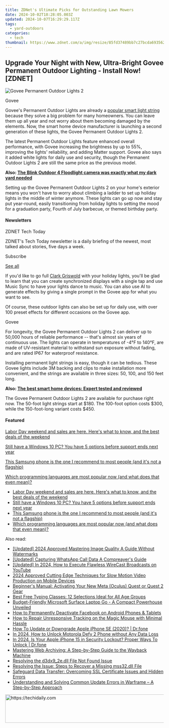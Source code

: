 ```yaml
---
title: ZDNet's Ultimate Picks for Outstanding Lawn Mowers
date: 2024-10-02T18:28:05.003Z
updated: 2024-10-07T16:29:29.117Z
tags:
  - yard-outdoors
categories:
  - tech
thumbnail: https://www.zdnet.com/a/img/resize/85fd37489bb7c27bcda693562a1b5ce40ef024fb/2022/05/05/d030a92c-9599-4f17-9131-7463f137e4ba/best-mower-cover-photo-2.jpg?width=278&height=156&fit=crop&auto=webp
---
```


## Upgrade Your Night with New, Ultra-Bright Govee Permanent Outdoor Lighting - Install Now![ZDNET]

![Govee Permanent Outdoor Lights 2](https://www.zdnet.com/a/img/resize/fef09a07669b4416397ae9cb2a8a65ac965c2943/2024/08/23/cb422779-bdec-43bc-924c-085b9ad340b7/7.png?auto=webp&width=1280)

Govee

Govee's Permanent Outdoor Lights are already a [popular smart light string](https://buy.geni.us/Proxy.ashx?TSID=368250&GR%5FURL=https%3A%2F%2Fwww.amazon.com%2FGovee-Permanent-Waterproof-Lighting-Assistant%2Fdp%2FB0BCQ926C1%3Ftag%3Dzd-buy-button-20%26ascsubtag%3D%5F%5FCOM%5FCLICK%5FID%5F%5F%7C0732191c-49af-4b4a-b0cb-47f0325da749%7Cdtp&dtb=1) because they solve a big problem for many homeowners. You can leave them up all year and not worry about them becoming damaged by the elements. Now, the smart home device manufacturer is launching a second generation of these lights, the Govee Permanent Outdoor Lights 2.

The latest Permanent Outdoor Lights feature enhanced overall performance, with Govee increasing the brightness by up to 55%, improving the lights' reliability, and adding Matter support. Govee also says it added white lights for daily use and security, though the Permanent Outdoor Lights 2 are still the same price as the previous model.

**Also: [The Blink Outdoor 4 Floodlight camera was exactly what my dark yard needed](https://www.zdnet.com/home-and-office/smart-home/the-blink-outdoor-4-floodlight-camera-was-exactly-what-my-dark-yard-needed/)**

Setting up the Govee Permanent Outdoor Lights 2 on your home's exterior means you won't have to worry about climbing a ladder to set up holiday lights in the middle of winter anymore. These lights can go up now and stay put year-round, easily transitioning from holiday lights to setting the mood for a graduation party, Fourth of July barbecue, or themed birthday party.

#### Newsletters

ZDNET Tech Today

ZDNET's Tech Today newsletter is a daily briefing of the newest, most talked about stories, five days a week.

 Subscribe

[See all](https://www.zdnet.com/newsletters/)

If you'd like to go full [Clark Griswold](https://vacation.fandom.com/wiki/Clark%5FGriswold) with your holiday lights, you'll be glad to learn that you can create synchronized displays with a single tap and use Music Sync to have your lights dance to music. You can also use AI to generate effects by giving a single prompt in the Govee app for what you want to see. 

Of course, these outdoor lights can also be set up for daily use, with over 100 preset effects for different occasions on the Govee app. 

Govee

For longevity, the Govee Permanent Outdoor Lights 2 can deliver up to 50,000 hours of reliable performance -- that's almost six years of continuous use. The lights can operate in temperatures of -4°F to 140°F, are made of UV-resistant material to withstand sun exposure without fading, and are rated IP67 for waterproof resistance.

Installing permanent light strings is easy, though it can be tedious. These Govee lights include 3M backing and clips to make installation more convenient, and the strings are available in three sizes: 50, 100, and 150 feet long.

**Also: [The best smart home devices: Expert tested and reviewed](https://www.zdnet.com/home-and-office/smart-home/best-smart-home-device/)**

The Govee Permanent Outdoor Lights 2 are available for purchase right now. The 50-foot light strings start at $180\. The 100-foot option costs $300, while the 150-foot-long variant costs $450.

#### Featured

[Labor Day weekend and sales are here. Here's what to know, and the best deals of the weekend](https://www.zdnet.com/article/labor-day-deals-everything-to-know-09-02-2024/ "Labor Day weekend and sales are here. Here's what to know, and the best deals of the weekend")

[Still have a Windows 10 PC? You have 5 options before support ends next year](https://www.zdnet.com/article/still-have-a-windows-10-pc-you-have-5-options-before-support-ends-next-year/ "Still have a Windows 10 PC? You have 5 options before support ends next year")

[This Samsung phone is the one I recommend to most people (and it's not a flagship)](https://www.zdnet.com/article/this-samsung-phone-is-the-one-i-recommend-to-most-people-and-its-not-a-flagship/ "This Samsung phone is the one I recommend to most people (and it's not a flagship)")

[Which programming languages are most popular now (and what does that even mean)?](https://www.zdnet.com/article/the-most-popular-programming-languages-in-2024-and-what-that-even-means/ "Which programming languages are most popular now (and what does that even mean)?")

* [Labor Day weekend and sales are here. Here's what to know, and the best deals of the weekend](https://www.zdnet.com/article/labor-day-deals-everything-to-know-09-02-2024/ "Labor Day weekend and sales are here. Here's what to know, and the best deals of the weekend")
* [Still have a Windows 10 PC? You have 5 options before support ends next year](https://www.zdnet.com/article/still-have-a-windows-10-pc-you-have-5-options-before-support-ends-next-year/ "Still have a Windows 10 PC? You have 5 options before support ends next year")
* [This Samsung phone is the one I recommend to most people (and it's not a flagship)](https://www.zdnet.com/article/this-samsung-phone-is-the-one-i-recommend-to-most-people-and-its-not-a-flagship/ "This Samsung phone is the one I recommend to most people (and it's not a flagship)")
* [Which programming languages are most popular now (and what does that even mean)?](https://www.zdnet.com/article/the-most-popular-programming-languages-in-2024-and-what-that-even-means/ "Which programming languages are most popular now (and what does that even mean)?")

<ins class="adsbygoogle"
     style="display:block"
     data-ad-format="autorelaxed"
     data-ad-client="ca-pub-7571918770474297"
     data-ad-slot="1223367746"></ins>

<ins class="adsbygoogle"
     style="display:block"
     data-ad-client="ca-pub-7571918770474297"
     data-ad-slot="8358498916"
     data-ad-format="auto"
     data-full-width-responsive="true"></ins>

<span class="atpl-alsoreadstyle">Also read:</span>
<div><ul>
<li><a href="https://fox-boxes.techidaily.com/updated-2024-approved-mastering-image-quality-a-guide-without-watermarks/"><u>[Updated] 2024 Approved Mastering Image Quality A Guide Without Watermarks</u></a></li>
<li><a href="https://screen-recording.techidaily.com/updated-capturing-whatsapp-call-data-a-compreayers-guide/"><u>[Updated] Capturing WhatsApp Call Data A Compreayer's Guide</u></a></li>
<li><a href="https://eaxpv-info.techidaily.com/updated-in-2024-how-to-execute-flawless-wirecast-broadcasts-on-youtube/"><u>[Updated] In 2024, How to Execute Flawless WireCast Broadcasts on YouTube</u></a></li>
<li><a href="https://fox-direct.techidaily.com/2024-approved-cutting-edge-techniques-for-slow-motion-video-production-on-mobile-devices/"><u>2024 Approved Cutting Edge Techniques for Slow Motion Video Production on Mobile Devices</u></a></li>
<li><a href="https://techno-recovery.techidaily.com/beginners-manual-activating-your-new-meta-oculus-quest-or-quest-2-gear/"><u>Beginner's Manual: Activating Your New Meta (Oculus) Quest or Quest 2 Gear</u></a></li>
<li><a href="https://techno-recovery.techidaily.com/best-free-typing-classes-12-selections-ideal-for-all-age-groups/"><u>Best Free Typing Classes: 12 Selections Ideal for All Age Groups</u></a></li>
<li><a href="https://buynow-info.techidaily.com/budget-friendly-microsoft-surface-laptop-go-a-compact-powerhouse-unveiled/"><u>Budget-Friendly Microsoft Surface Laptop Go - A Compact Powerhouse Unveiled</u></a></li>
<li><a href="https://techno-recovery.techidaily.com/how-to-permanently-deactivate-facebook-on-android-phones-and-tablets/"><u>How to Permanently Deactivate Facebook on Android Phones & Tablets</u></a></li>
<li><a href="https://techno-recovery.techidaily.com/how-to-repair-unresponsive-tracking-on-the-magic-mouse-with-minimal-hassle/"><u>How to Repair Unresponsive Tracking on the Magic Mouse with Minimal Hassle</u></a></li>
<li><a href="https://techidaily.com/how-to-update-or-downgrade-apple-iphone-se-2020-drfone-by-drfone-ios-system-repair-ios-system-repair/"><u>How To Update or Downgrade Apple iPhone SE (2020)? | Dr.fone</u></a></li>
<li><a href="https://android-unlock.techidaily.com/in-2024-how-to-unlock-motorola-defy-2-phone-without-any-data-loss-by-drfone-android/"><u>In 2024, How to Unlock Motorola Defy 2 Phone without Any Data Loss</u></a></li>
<li><a href="https://iphone-unlock.techidaily.com/in-2024-is-your-apple-iphone-15-in-security-lockout-proper-ways-to-unlock-drfone-by-drfone-ios/"><u>In 2024, Is Your Apple iPhone 15 in Security Lockout? Proper Ways To Unlock | Dr.fone</u></a></li>
<li><a href="https://techno-recovery.techidaily.com/mastering-web-archiving-a-step-by-step-guide-to-the-wayback-machine/"><u>Mastering Web Archiving: A Step-by-Step Guide to the Wayback Machine</u></a></li>
<li><a href="https://techno-recovery.techidaily.com/resolving-the-d3dx92edll-file-not-found-issue/"><u>Resolving the d3dx9_2e.dll File Not Found Issue</u></a></li>
<li><a href="https://techno-recovery.techidaily.com/resolving-the-issue-steps-to-recover-a-missing-mss32dll-file/"><u>Resolving the Issue: Steps to Recover a Missing mss32.dll File</u></a></li>
<li><a href="https://techno-recovery.techidaily.com/safeguard-data-transfer-overcoming-ssl-certificate-issues-and-hidden-errors/"><u>Safeguard Data Transfer: Overcoming SSL Certificate Issues and Hidden Errors</u></a></li>
<li><a href="https://win-howtos.techidaily.com/understanding-and-solving-common-update-errors-in-warframe-a-step-by-step-approach/"><u>Understanding and Solving Common Update Errors in Warframe – A Step-by-Step Approach</u></a></li>
</ul></div>

<!-- affiliate ads begin -->
<a href="https://unicoeye.pxf.io/c/5597632/2134221/18498" target="_top" id="2134221">
  <img src="//a.impactradius-go.com/display-ad/18498-2134221" border="0" alt="https://techidaily.com" width="728" height="90"/>
</a>
<img height="0" width="0" src="https://unicoeye.pxf.io/i/5597632/2134221/18498" style="position:absolute;visibility:hidden;" border="0" />
<!-- affiliate ads end -->

